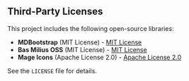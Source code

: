 ## Third-Party Licenses

This project includes the following open-source libraries:

- **MDBootstrap** (MIT License) - [MIT License](https://opensource.org/licenses/MIT)  
- **Bas Milius OSS** (MIT License) - [MIT License](https://opensource.org/licenses/MIT)  
- **Mage Icons** (Apache License 2.0) - [Apache License 2.0](https://www.apache.org/licenses/LICENSE-2.0)  

See the `LICENSE` file for details.
